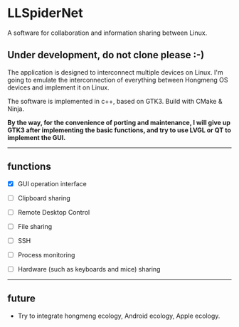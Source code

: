  

# LLSpiderNet
A software for collaboration and information sharing between Linux.

## Under development, do not clone please :-)

The application is designed to interconnect multiple devices on Linux. I'm going to emulate the interconnection of everything between Hongmeng OS devices and implement it on Linux.

The software is implemented in c++, based on GTK3. Build with CMake & Ninja.

**By the way, for the convenience of porting and maintenance, I will give up GTK3 after implementing the basic functions, and try to use LVGL or QT to implement the GUI.**

---
## functions
 - [x] GUI operation interface 
 - [ ] Clipboard sharing 
 - [ ] Remote Desktop Control 
 - [ ]  File sharing
 - [ ] SSH 
 - [ ] Process monitoring
 - [ ] Hardware (such as keyboards and mice) sharing 


---
## future
 - Try to integrate hongmeng ecology, Android ecology, Apple ecology.
